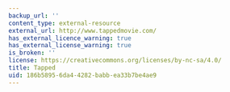 ```yaml
---
backup_url: ''
content_type: external-resource
external_url: http://www.tappedmovie.com/
has_external_licence_warning: true
has_external_license_warning: true
is_broken: ''
license: https://creativecommons.org/licenses/by-nc-sa/4.0/
title: Tapped
uid: 186b5895-6da4-4282-babb-ea33b7be4ae9
---
```

